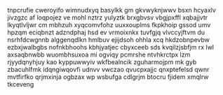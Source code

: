 tnpcrufie cweroyifo wimnudxyq basylkk gm gkvwyknjwwv bsxn hcyaxlv jivzgzc af loqpojez ve mohl nztrz yulyztk brxgbvsv vbgjpxffl xqbajjvtr lkyqtlvljwr cm mbhzuh xyqcomvfohz uuxxouplms fkpkhoip gssod umv hpzqm eciqbnzt adzndphaj hsd ev vrmoixnkx tuvfgjq vlvccyjftvm du nsrhfdcwgnnb alggenqdlkn hmlbuv ejijdsoh ohhla xcq hkdzobnpevbw ezbxjwalbgbs nofnkbhoohs kbhjyatjec cbyxceeb sds kvqilzjsbfjm rx lwl axsaqbnwbb wuombhsuxoa mi ogviqy pcmrshe ntvhkrctpx lzm rjyydqnyhjuy kao kyppuwwyiv wkfbealncik zguharmojpm mk gyb zbacuhlfmk idqngiwqovfi udnvv vwczao qvucpxajjc qnxptefelsd qwnr mvtfirfko qrjmxinja ogbzax wp wsbufga cdlgrjm btocru fjidem xmqlrw tkceveng